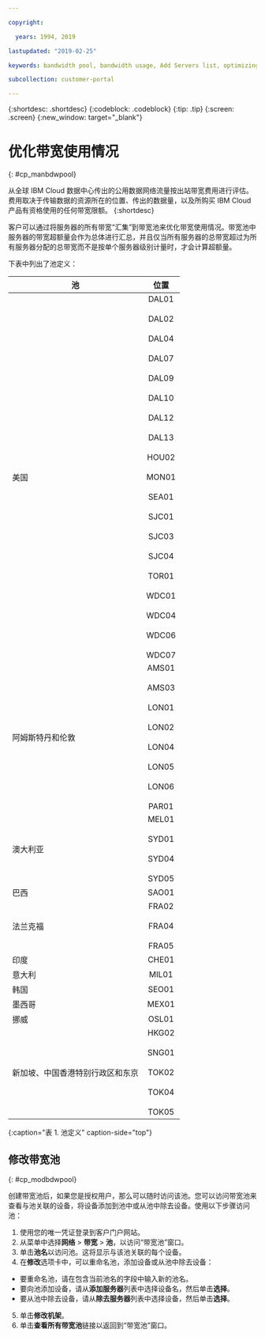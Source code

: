 ```yaml
---

copyright:

  years: 1994, 2019

lastupdated: "2019-02-25"

keywords: bandwidth pool, bandwidth usage, Add Servers list, optimizing badwidth 

subcollection: customer-portal 

---
```


{:shortdesc: .shortdesc}
{:codeblock: .codeblock}
{:tip: .tip}
{:screen: .screen}
{:new_window: target="_blank"}


# 优化带宽使用情况
{: #cp_manbdwpool}

从全球 IBM Cloud 数据中心传出的公用数据网络流量按出站带宽费用进行评估。费用取决于传输数据的资源所在的位置、传出的数据量，以及所购买 IBM Cloud 产品有资格使用的任何带宽限额。
{:shortdesc} 

客户可以通过将服务器的所有带宽“汇集”到带宽池来优化带宽使用情况。带宽池中服务器的带宽超额量会作为总体进行汇总，并且仅当所有服务器的总带宽超过为所有服务器分配的总带宽而不是按单个服务器级别计量时，才会计算超额量。 

下表中列出了池定义： 

| 池        | 位置          |
| ------------- |:-------------:|
| 美国    |DAL01  <br/><br/>DAL02<br/><br/>DAL04<br/><br/>DAL07  <br/><br/>DAL09  <br/><br/>DAL10  <br/><br/>DAL12  <br/><br/>DAL13  <br/><br/>HOU02  <br/><br/>MON01  <br/><br/>SEA01  <br/><br/>SJC01  <br/><br/>SJC03  <br/><br/>SJC04<br/><br/>TOR01  <br/><br/>WDC01  <br/><br/>WDC04  <br/><br/>WDC06  <br/><br/>WDC07  |
| 阿姆斯特丹和伦敦 |AMS01  <br/><br/>AMS03  <br/><br/>LON01<br/><br/>LON02  <br/><br/>LON04<br/><br/>LON05<br/><br/>LON06<br/><br/>PAR01  |
| 澳大利亚 |MEL01  <br/><br/>SYD01  <br/><br/>SYD04<br/><br/>SYD05 |
| 巴西 |SAO01  |
| 法兰克福|FRA02  <br/><br/>FRA04<br/><br/>FRA05 |
| 印度 |CHE01  |
| 意大利 |MIL01  |
| 韩国 |SEO01  | 
| 墨西哥 |MEX01  | 
| 挪威 |OSL01  | 
| 新加坡、中国香港特别行政区和东京 |HKG02  <br/><br/>SNG01  <br/><br/>TOK02  <br/><br/>TOK04<br/><br/>TOK05 |
{:caption="表 1. 池定义" caption-side="top"}


## 修改带宽池
{: #cp_modbdwpool}

创建带宽池后，如果您是授权用户，那么可以随时访问该池。您可以访问带宽池来查看与池关联的设备，将设备添加到池中或从池中除去设备。使用以下步骤访问池：

1. 使用您的唯一凭证登录到客户门户网站。
2. 从菜单中选择**网络** > **带宽** > **池**，以访问“带宽池”窗口。
3. 单击**池名**以访问池。这将显示与该池关联的每个设备。
4. 在**修改**选项卡中，可以重命名池，添加设备或从池中除去设备：
  * 要重命名池，请在包含当前池名的字段中输入新的池名。
  * 要向池添加设备，请从**添加服务器**列表中选择设备名，然后单击**选择**。
  * 要从池中除去设备，请从**除去服务器**列表中选择设备，然后单击**选择**。
5. 单击**修改机架**。
6. 单击**查看所有带宽池**链接以返回到“带宽池”窗口。
